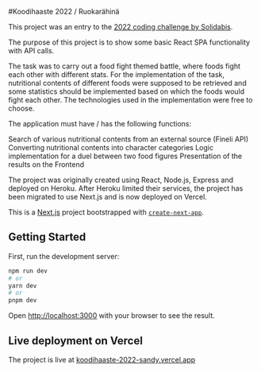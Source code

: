 #Koodihaaste 2022 / Ruokarähinä

This project was an entry to the [2022 coding challenge by Solidabis](https://koodihaaste.solidabis.com/).

The purpose of this project is to show some basic React SPA functionality with API calls.

The task was to carry out a food fight themed battle, where foods fight each other with different stats. For the implementation of the task, nutritional contents of different foods were supposed to be retrieved and some statistics should be implemented based on which the foods would fight each other. The technologies used in the implementation were free to choose.

The application must have / has the following functions:

Search of various nutritional contents from an external source (Fineli API)
Converting nutritional contents into character categories
Logic implementation for a duel between two food figures
Presentation of the results on the Frontend

The project was originally created using React, Node.js, Express and deployed on Heroku.
After Heroku limited their services, the project has been migrated to use Next.js and is now deployed on Vercel.

This is a [Next.js](https://nextjs.org/) project bootstrapped with [`create-next-app`](https://github.com/vercel/next.js/tree/canary/packages/create-next-app).

## Getting Started

First, run the development server:

```bash
npm run dev
# or
yarn dev
# or
pnpm dev
```

Open [http://localhost:3000](http://localhost:3000) with your browser to see the result.

## Live deployment on Vercel

The project is live at [koodihaaste-2022-sandy.vercel.app](https://koodihaaste-2022-sandy.vercel.app/)
